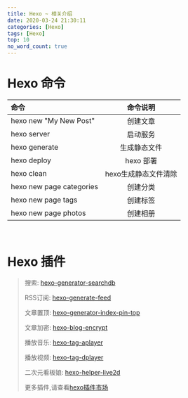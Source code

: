 ```yaml
---
title: Hexo ~ 相关介绍
date: 2020-03-24 21:30:11
categories: [Hexo]
tags: [Hexo]
top: 10
no_word_count: true
---
```




# Hexo 命令

| 命令                      |       命令说明       |
| :----------------------- | :------------------: |
| hexo new "My New Post" |       创建文章       |
| hexo server             |       启动服务       |
| hexo generate           |     生成静态文件     |
| hexo deploy             |      hexo 部署       |
| hexo clean              | hexo生成静态文件清除 |
| hexo new page categories | 创建分类 |
| hexo new page tags | 创建标签 |
| hexo new page photos | 创建相册 |

<br/>

# Hexo 插件

> 搜索:  [hexo-generator-searchdb](https://github.com/theme-next/hexo-generator-searchdb)
>
> RSS订阅:  [hexo-generate-feed](https://github.com/hexojs/hexo-generator-feed) 
>
> 文章置顶:  [hexo-generator-index-pin-top](https://github.com/netcan/hexo-generator-index-pin-top)
>
> 文章加密:  [hexo-blog-encrypt](https://github.com/MikeCoder/hexo-blog-encrypt/blob/master/ReadMe.zh.md)
>
> 播放音乐:  [hexo-tag-aplayer](https://github.com/MoePlayer/hexo-tag-aplayer/blob/master/docs/README-zh_cn.md)
>
> 播放视频: [hexo-tag-dplayer](https://github.com/MoePlayer/hexo-tag-dplayer)
>
> 二次元看板娘:  [hexo-helper-live2d](https://github.com/EYHN/hexo-helper-live2d/blob/master/README.zh-CN.md)
>
> 更多插件,请查看[hexo插件市场](https://hexo.io/plugins/)

